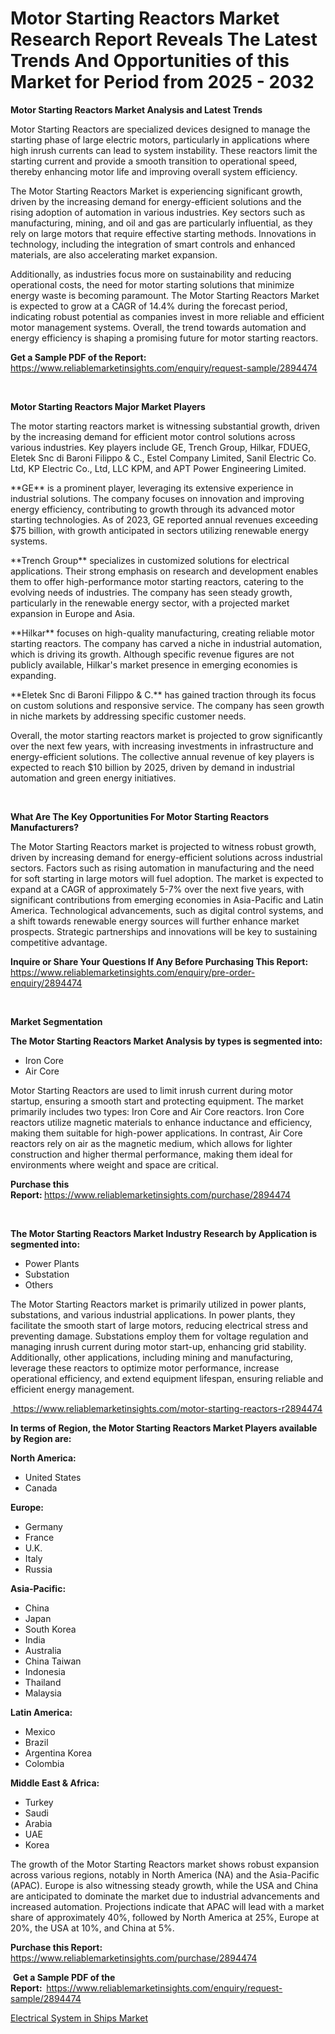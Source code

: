 <p><h1>Motor Starting Reactors Market Research Report Reveals The Latest Trends And Opportunities of this Market for Period from 2025 - 2032</h1></p><p><strong>Motor Starting Reactors Market Analysis and Latest Trends</strong></p>
<p><p>Motor Starting Reactors are specialized devices designed to manage the starting phase of large electric motors, particularly in applications where high inrush currents can lead to system instability. These reactors limit the starting current and provide a smooth transition to operational speed, thereby enhancing motor life and improving overall system efficiency.</p><p>The Motor Starting Reactors Market is experiencing significant growth, driven by the increasing demand for energy-efficient solutions and the rising adoption of automation in various industries. Key sectors such as manufacturing, mining, and oil and gas are particularly influential, as they rely on large motors that require effective starting methods. Innovations in technology, including the integration of smart controls and enhanced materials, are also accelerating market expansion.</p><p>Additionally, as industries focus more on sustainability and reducing operational costs, the need for motor starting solutions that minimize energy waste is becoming paramount. The Motor Starting Reactors Market is expected to grow at a CAGR of 14.4% during the forecast period, indicating robust potential as companies invest in more reliable and efficient motor management systems. Overall, the trend towards automation and energy efficiency is shaping a promising future for motor starting reactors.</p></p>
<p><strong>Get a Sample PDF of the Report:&nbsp;</strong> <a href="https://www.reliablemarketinsights.com/enquiry/request-sample/2894474?utm_campaign=2769&utm_medium=2&utm_source=Github&utm_content=ia&utm_term=15032025&utm_id=motor-starting-reactors">https://www.reliablemarketinsights.com/enquiry/request-sample/2894474</a></p>
<p>&nbsp;</p>
<p><strong>Motor Starting Reactors Major Market Players</strong></p>
<p><p>The motor starting reactors market is witnessing substantial growth, driven by the increasing demand for efficient motor control solutions across various industries. Key players include GE, Trench Group, Hilkar, FDUEG, Eletek Snc di Baroni Filippo & C., Estel Company Limited, Sanil Electric Co. Ltd, KP Electric Co., Ltd, LLC KPM, and APT Power Engineering Limited.</p><p>**GE** is a prominent player, leveraging its extensive experience in industrial solutions. The company focuses on innovation and improving energy efficiency, contributing to growth through its advanced motor starting technologies. As of 2023, GE reported annual revenues exceeding $75 billion, with growth anticipated in sectors utilizing renewable energy systems.</p><p>**Trench Group** specializes in customized solutions for electrical applications. Their strong emphasis on research and development enables them to offer high-performance motor starting reactors, catering to the evolving needs of industries. The company has seen steady growth, particularly in the renewable energy sector, with a projected market expansion in Europe and Asia.</p><p>**Hilkar** focuses on high-quality manufacturing, creating reliable motor starting reactors. The company has carved a niche in industrial automation, which is driving its growth. Although specific revenue figures are not publicly available, Hilkar's market presence in emerging economies is expanding.</p><p>**Eletek Snc di Baroni Filippo & C.** has gained traction through its focus on custom solutions and responsive service. The company has seen growth in niche markets by addressing specific customer needs.</p><p>Overall, the motor starting reactors market is projected to grow significantly over the next few years, with increasing investments in infrastructure and energy-efficient solutions. The collective annual revenue of key players is expected to reach $10 billion by 2025, driven by demand in industrial automation and green energy initiatives.</p></p>
<p>&nbsp;</p>
<p><strong>What Are The Key Opportunities For Motor Starting Reactors Manufacturers?</strong></p>
<p><p>The Motor Starting Reactors market is projected to witness robust growth, driven by increasing demand for energy-efficient solutions across industrial sectors. Factors such as rising automation in manufacturing and the need for soft starting in large motors will fuel adoption. The market is expected to expand at a CAGR of approximately 5-7% over the next five years, with significant contributions from emerging economies in Asia-Pacific and Latin America. Technological advancements, such as digital control systems, and a shift towards renewable energy sources will further enhance market prospects. Strategic partnerships and innovations will be key to sustaining competitive advantage.</p></p>
<p><strong>Inquire or Share Your Questions If Any Before Purchasing This Report:</strong> <a href="https://www.reliablemarketinsights.com/enquiry/pre-order-enquiry/2894474?utm_campaign=2769&utm_medium=2&utm_source=Github&utm_content=ia&utm_term=15032025&utm_id=motor-starting-reactors">https://www.reliablemarketinsights.com/enquiry/pre-order-enquiry/2894474</a></p>
<p>&nbsp;</p>
<p><strong>Market Segmentation</strong></p>
<p><strong>The Motor Starting Reactors Market Analysis by types is segmented into:</strong></p>
<p><ul><li>Iron Core</li><li>Air Core</li></ul></p>
<p><p>Motor Starting Reactors are used to limit inrush current during motor startup, ensuring a smooth start and protecting equipment. The market primarily includes two types: Iron Core and Air Core reactors. Iron Core reactors utilize magnetic materials to enhance inductance and efficiency, making them suitable for high-power applications. In contrast, Air Core reactors rely on air as the magnetic medium, which allows for lighter construction and higher thermal performance, making them ideal for environments where weight and space are critical.</p></p>
<p><strong>Purchase this Report:&nbsp;</strong><a href="https://www.reliablemarketinsights.com/purchase/2894474?utm_campaign=2769&utm_medium=2&utm_source=Github&utm_content=ia&utm_term=15032025&utm_id=motor-starting-reactors">https://www.reliablemarketinsights.com/purchase/2894474</a></p>
<p>&nbsp;</p>
<p><strong>The Motor Starting Reactors Market Industry Research by Application is segmented into:</strong></p>
<p><ul><li>Power Plants</li><li>Substation</li><li>Others</li></ul></p>
<p><p>The Motor Starting Reactors market is primarily utilized in power plants, substations, and various industrial applications. In power plants, they facilitate the smooth start of large motors, reducing electrical stress and preventing damage. Substations employ them for voltage regulation and managing inrush current during motor start-up, enhancing grid stability. Additionally, other applications, including mining and manufacturing, leverage these reactors to optimize motor performance, increase operational efficiency, and extend equipment lifespan, ensuring reliable and efficient energy management.</p></p>
<p><a href="https://www.reliablemarketinsights.com/motor-starting-reactors-r2894474?utm_campaign=2769&utm_medium=2&utm_source=Github&utm_content=ia&utm_term=15032025&utm_id=motor-starting-reactors">&nbsp;https://www.reliablemarketinsights.com/motor-starting-reactors-r2894474</a></p>
<p><strong>In terms of Region, the Motor Starting Reactors Market Players available by Region are:</strong></p>
<p>
    <p> <strong> North America: </strong>
        <ul>
            <li>United States</li>
            <li>Canada</li>
        </ul>
        </p> 
    <p> <strong> Europe: </strong>
        <ul>
            <li>Germany</li>
            <li>France</li>
            <li>U.K.</li>
            <li>Italy</li>
            <li>Russia</li>
        </ul>
        </p> 
    <p> <strong> Asia-Pacific: </strong>
        <ul>
            <li>China</li>
            <li>Japan</li>
            <li>South Korea</li>
            <li>India</li>
            <li>Australia</li>
            <li>China Taiwan</li>
            <li>Indonesia</li>
            <li>Thailand</li>
            <li>Malaysia</li>
        </ul>
        </p> 
    <p> <strong> Latin America: </strong>
        <ul>
            <li>Mexico</li>
            <li>Brazil</li>
            <li>Argentina Korea</li>
            <li>Colombia</li>
        </ul>
        </p> 
    <p> <strong> Middle East & Africa: </strong>
        <ul>
            <li>Turkey</li>
            <li>Saudi</li>
            <li>Arabia</li>
            <li>UAE</li>
            <li>Korea</li>
        </ul>
    </p>
    </p>
<p><p>The growth of the Motor Starting Reactors market shows robust expansion across various regions, notably in North America (NA) and the Asia-Pacific (APAC). Europe is also witnessing steady growth, while the USA and China are anticipated to dominate the market due to industrial advancements and increased automation. Projections indicate that APAC will lead with a market share of approximately 40%, followed by North America at 25%, Europe at 20%, the USA at 10%, and China at 5%.</p></p>
<p><strong>Purchase this Report: </strong><a href="https://www.reliablemarketinsights.com/purchase/2894474?utm_campaign=2769&utm_medium=2&utm_source=Github&utm_content=ia&utm_term=15032025&utm_id=motor-starting-reactors">https://www.reliablemarketinsights.com/purchase/2894474</a></p>
<p>&nbsp;<strong>Get a Sample PDF of the Report:&nbsp;&nbsp;</strong><a href="https://www.reliablemarketinsights.com/enquiry/request-sample/2894474?utm_campaign=2769&utm_medium=2&utm_source=Github&utm_content=ia&utm_term=15032025&utm_id=motor-starting-reactors">https://www.reliablemarketinsights.com/enquiry/request-sample/2894474</a></p>
<p><strong></strong></p>
<p><p><a href="https://github.com/danikabiele541/Market-Research-Report-List-1/blob/main/electrical-system-in-ships-market.md?utm_campaign=2769&utm_medium=2&utm_source=Github&utm_content=ia&utm_term=15032025&utm_id=motor-starting-reactors">Electrical System in Ships Market</a></p></p>